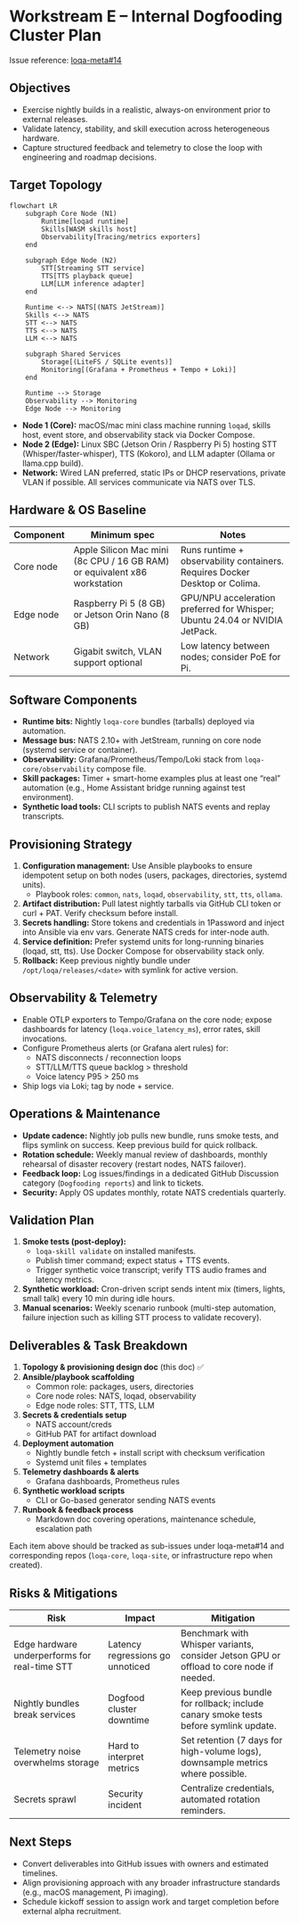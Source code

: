 # Workstream E – Internal Dogfooding Cluster Plan

Issue reference: [loqa-meta#14](https://github.com/ambiware-labs/loqa-meta/issues/14)

## Objectives
- Exercise nightly builds in a realistic, always-on environment prior to external releases.
- Validate latency, stability, and skill execution across heterogeneous hardware.
- Capture structured feedback and telemetry to close the loop with engineering and roadmap decisions.

## Target Topology
```mermaid
flowchart LR
    subgraph Core Node (N1)
        Runtime[loqad runtime]
        Skills[WASM skills host]
        Observability[Tracing/metrics exporters]
    end

    subgraph Edge Node (N2)
        STT[Streaming STT service]
        TTS[TTS playback queue]
        LLM[LLM inference adapter]
    end

    Runtime <--> NATS[(NATS JetStream)]
    Skills <--> NATS
    STT <--> NATS
    TTS <--> NATS
    LLM <--> NATS

    subgraph Shared Services
        Storage[(LiteFS / SQLite events)]
        Monitoring[(Grafana + Prometheus + Tempo + Loki)]
    end

    Runtime --> Storage
    Observability --> Monitoring
    Edge Node --> Monitoring
```

- **Node 1 (Core):** macOS/mac mini class machine running `loqad`, skills host, event store, and observability stack via Docker Compose.
- **Node 2 (Edge):** Linux SBC (Jetson Orin / Raspberry Pi 5) hosting STT (Whisper/faster-whisper), TTS (Kokoro), and LLM adapter (Ollama or llama.cpp build).
- **Network:** Wired LAN preferred, static IPs or DHCP reservations, private VLAN if possible. All services communicate via NATS over TLS.

## Hardware & OS Baseline
| Component | Minimum spec | Notes |
| --- | --- | --- |
| Core node | Apple Silicon Mac mini (8c CPU / 16 GB RAM) or equivalent x86 workstation | Runs runtime + observability containers. Requires Docker Desktop or Colima. |
| Edge node | Raspberry Pi 5 (8 GB) or Jetson Orin Nano (8 GB) | GPU/NPU acceleration preferred for Whisper; Ubuntu 24.04 or NVIDIA JetPack. |
| Network | Gigabit switch, VLAN support optional | Low latency between nodes; consider PoE for Pi. |

## Software Components
- **Runtime bits:** Nightly `loqa-core` bundles (tarballs) deployed via automation.
- **Message bus:** NATS 2.10+ with JetStream, running on core node (systemd service or container).
- **Observability:** Grafana/Prometheus/Tempo/Loki stack from `loqa-core/observability` compose file.
- **Skill packages:** Timer + smart-home examples plus at least one “real” automation (e.g., Home Assistant bridge running against test environment).
- **Synthetic load tools:** CLI scripts to publish NATS events and replay transcripts.

## Provisioning Strategy
1. **Configuration management:** Use Ansible playbooks to ensure idempotent setup on both nodes (users, packages, directories, systemd units).
   - Playbook roles: `common`, `nats`, `loqad`, `observability`, `stt`, `tts`, `ollama`.
2. **Artifact distribution:** Pull latest nightly tarballs via GitHub CLI token or curl + PAT. Verify checksum before install.
3. **Secrets handling:** Store tokens and credentials in 1Password and inject into Ansible via env vars. Generate NATS creds for inter-node auth.
4. **Service definition:** Prefer systemd units for long-running binaries (loqad, stt, tts). Use Docker Compose for observability stack only.
5. **Rollback:** Keep previous nightly bundle under `/opt/loqa/releases/<date>` with symlink for active version.

## Observability & Telemetry
- Enable OTLP exporters to Tempo/Grafana on the core node; expose dashboards for latency (`loqa.voice_latency_ms`), error rates, skill invocations.
- Configure Prometheus alerts (or Grafana alert rules) for:
  - NATS disconnects / reconnection loops
  - STT/LLM/TTS queue backlog > threshold
  - Voice latency P95 > 250 ms
- Ship logs via Loki; tag by node + service.

## Operations & Maintenance
- **Update cadence:** Nightly job pulls new bundle, runs smoke tests, and flips symlink on success. Keep previous build for quick rollback.
- **Rotation schedule:** Weekly manual review of dashboards, monthly rehearsal of disaster recovery (restart nodes, NATS failover).
- **Feedback loop:** Log issues/findings in a dedicated GitHub Discussion category (`Dogfooding reports`) and link to tickets.
- **Security:** Apply OS updates monthly, rotate NATS credentials quarterly.

## Validation Plan
1. **Smoke tests (post-deploy):**
   - `loqa-skill validate` on installed manifests.
   - Publish timer command; expect status + TTS events.
   - Trigger synthetic voice transcript; verify TTS audio frames and latency metrics.
2. **Synthetic workload:** Cron-driven script sends intent mix (timers, lights, small talk) every 10 min during idle hours.
3. **Manual scenarios:** Weekly scenario runbook (multi-step automation, failure injection such as killing STT process to validate recovery).

## Deliverables & Task Breakdown
1. **Topology & provisioning design doc** (this doc) ✅
2. **Ansible/playbook scaffolding**
   - Common role: packages, users, directories
   - Core node roles: NATS, loqad, observability
   - Edge node roles: STT, TTS, LLM
3. **Secrets & credentials setup**
   - NATS account/creds
   - GitHub PAT for artifact download
4. **Deployment automation**
   - Nightly bundle fetch + install script with checksum verification
   - Systemd unit files + templates
5. **Telemetry dashboards & alerts**
   - Grafana dashboards, Prometheus rules
6. **Synthetic workload scripts**
   - CLI or Go-based generator sending NATS events
7. **Runbook & feedback process**
   - Markdown doc covering operations, maintenance schedule, escalation path

Each item above should be tracked as sub-issues under loqa-meta#14 and corresponding repos (`loqa-core`, `loqa-site`, or infrastructure repo when created).

## Risks & Mitigations
| Risk | Impact | Mitigation |
| --- | --- | --- |
| Edge hardware underperforms for real-time STT | Latency regressions go unnoticed | Benchmark with Whisper variants, consider Jetson GPU or offload to core node if needed. |
| Nightly bundles break services | Dogfood cluster downtime | Keep previous bundle for rollback; include canary smoke tests before symlink update. |
| Telemetry noise overwhelms storage | Hard to interpret metrics | Set retention (7 days for high-volume logs), downsample metrics where possible. |
| Secrets sprawl | Security incident | Centralize credentials, automated rotation reminders. |

## Next Steps
- Convert deliverables into GitHub issues with owners and estimated timelines.
- Align provisioning approach with any broader infrastructure standards (e.g., macOS management, Pi imaging).
- Schedule kickoff session to assign work and target completion before external alpha recruitment.
